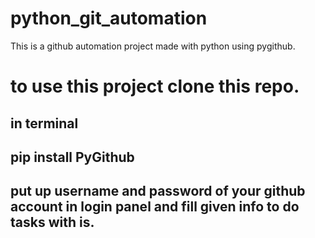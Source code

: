 # python_git_automation

This is a github automation project made with python using pygithub.

# to use this project clone this repo.
## in terminal
## pip install PyGithub
## put up username and password of your github account in login panel and fill given info to do tasks with is.
